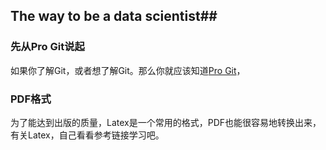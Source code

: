 ## The way to be a data scientist##
### 先从Pro Git说起 ###

如果你了解Git，或者想了解Git。那么你就应该知道[Pro Git](http://progit.org/)，
### PDF格式 ###
为了能达到出版的质量，Latex是一个常用的格式，PDF也能很容易地转换出来，有关Latex，自己看看参考链接学习吧。

